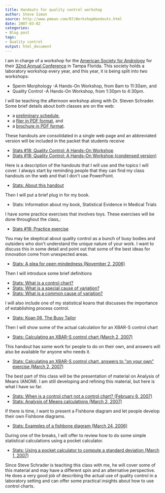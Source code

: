 ```yaml
---
title: Handouts for quality control workshop
author: Steve Simon
source: http://www.pmean.com/07/WorkshopHandouts.html
date: 2007-03-02
categories:
- Blog post
tags:
- Quality control
output: html_document
---
```

I am in charge of a workshop for the [American Society for
Andrology](http://www.andrologysociety.com/) for their [32nd Annual
Conference](http://www.andrologysociety.com/meetings/709/default.aspx)
in Tampa Florida. This society holds a laboratory workshop every year,
and this year, it is being split into two workshops:

-   Sperm Morphology -A Hands-On Workshop, from 8am to 11:30am, and
-   Quality Control -A Hands-On Workshop, from 1:30pm to 4:30pm.

I will be teaching the afternoon workshop along with Dr. Steven
Schrader. Some brief details about both classes are on the web:

-   a [preliminary
    schedule](http://www.andrologysociety.com/meetings/709/labworkshop.aspx),
-   a [flier in PDF
    format](http://www.andrologysociety.com/meetings/709/labworkshop.pdf),
    and
-   a [brochure in PDF
    format](http://www.andrologysociety.com/meetings/709/alwbrochure.pdf).

These handouts are consolidated in a single web page and an abbreviated
version will be included in the packet that students receive

-   [Stats \#18: Quality Control: A Hands-On
    Workshop](../training/hand18.asp)
-   [Stats \#18: Quality Control: A Hands-On Workshop (condensed
    version)](../training/hand18condensed.asp)

Here is a description of the handouts that I will use and the topics I
will cover. I always start by reminding people that they can find my
class handouts on the web and that I don\'t use PowerPoint.

-   [Stats: About this handout](../training/extras/brief.htm)

Then I will put a brief plug in for my book.

-   Stats: Information about my book, Statistical Evidence in Medical
    Trials

I have some practice exercises that involves toys. These exercises will
be done throughout the class,:

-   [Stats \#18: Practice
    exercise](../training/exercises/exercises18.htm)

You may be skeptical about quality control as a bunch of busy bodies and
outsiders who don\'t understand the unique nature of your work. I want
to discuss this in some detail and point out that some of the best ideas
for innovation come from unexpected areas.

-   [Stats: A plea for open mindedness (November
    2, 2006)](http://www.childrensmercy.org/stats/weblog2006/OpenMindedness.asp)

Then I will introduce some brief definitions

-   [Stats: What is a control
    chart?](www.childrensmercy.org/definitions/ControlChart.htm)
-   [Stats: What is a special cause of
    variation?](www.childrensmercy.org/definitions/SpecialCause.htm)
-   [Stats: What is a common cause of
    variation?](www.childrensmercy.org/definitions/CommonCause.htm)

I will also include one of my statistical koans that discusses the
importance of establishing process control.

-   [Stats: Koan 06, The Busy Tailor](../koans/BusyTailor.asp)

Then I will show some of the actual calculation for an XBAR-S control
chart

-   [Stats: Calculating an XBAR-S control chart (March
    2, 2007)](XbarSControlChart.asp)

This handout has some work for people to do on their own, and answers
will also be available for anyone who needs it.

-   [Stats: Calculating an XBAR-S control chart, answers to \"on your
    own\" exercise (March 2, 2007)](XbarSControlChartAnswers.html)

The best part of this class will be the presentation of material on
Analysis of Means (ANOM). I am still developing and refining this
material, but here is what I have so far.

-   [Stats: When is a control chart not a control chart? (February
    6, 2007)](AnomExample.html)
-   [Stats: Analysis of Means calculations (March
    2, 2007)](AnomCalculations.html)

If there is time, I want to present a Fishbone diagram and let people
develop their own Fishbone diagrams.

-   [Stats: Examples of a fishbone diagram (March
    24, 2006)](http://www.childrensmercy.org/stats/weblog2006/FishboneDiagram.asp)

During one of the breaks, I will offer to review how to do some simple
statistical calculations using a pocket calculator.

-   [Stats: Using a pocket calculator to compute a standard deviation
    (March 1, 2007)](PocketCalculator.asp)

Since Steve Schrader is teaching this class with me, he will cover some
of this material and may have a different spin and an alternative
perspective. He does a very good job of describing the actual use of
quality control in a laboratory setting and can offer some practical
insights about how to use control charts.
